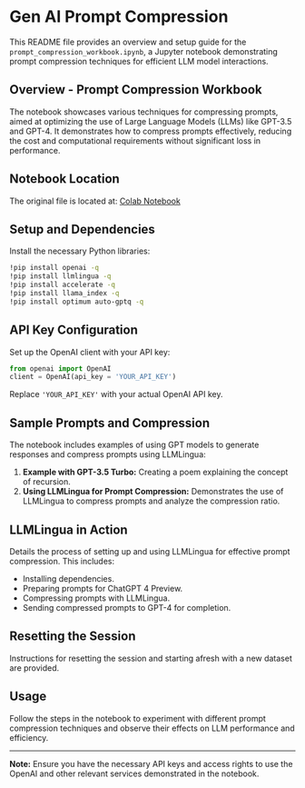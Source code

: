 # Gen AI Prompt Compression

This README file provides an overview and setup guide for the `prompt_compression_workbook.ipynb`, a Jupyter notebook demonstrating prompt compression techniques for efficient LLM model interactions.

## Overview - Prompt Compression Workbook

The notebook showcases various techniques for compressing prompts, aimed at optimizing the use of Large Language Models (LLMs) like GPT-3.5 and GPT-4. It demonstrates how to compress prompts effectively, reducing the cost and computational requirements without significant loss in performance.

## Notebook Location

The original file is located at:
[Colab Notebook](https://colab.research.google.com/gist/Praveengovianalytics/217dee7ffc1d6b41d5ef3f0e2f34b79a/prompt_compression_workbook.ipynb)

## Setup and Dependencies

Install the necessary Python libraries:

```bash
!pip install openai -q
!pip install llmlingua -q
!pip install accelerate -q
!pip install llama_index -q
!pip install optimum auto-gptq -q
```

## API Key Configuration

Set up the OpenAI client with your API key:

```python
from openai import OpenAI
client = OpenAI(api_key = 'YOUR_API_KEY')
```

Replace `'YOUR_API_KEY'` with your actual OpenAI API key.

## Sample Prompts and Compression

The notebook includes examples of using GPT models to generate responses and compress prompts using LLMLingua:

1. **Example with GPT-3.5 Turbo:** Creating a poem explaining the concept of recursion.
2. **Using LLMLingua for Prompt Compression:** Demonstrates the use of LLMLingua to compress prompts and analyze the compression ratio.

## LLMLingua in Action

Details the process of setting up and using LLMLingua for effective prompt compression. This includes:

- Installing dependencies.
- Preparing prompts for ChatGPT 4 Preview.
- Compressing prompts with LLMLingua.
- Sending compressed prompts to GPT-4 for completion.

## Resetting the Session

Instructions for resetting the session and starting afresh with a new dataset are provided.

## Usage

Follow the steps in the notebook to experiment with different prompt compression techniques and observe their effects on LLM performance and efficiency.

---

**Note:** Ensure you have the necessary API keys and access rights to use the OpenAI and other relevant services demonstrated in the notebook.
